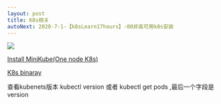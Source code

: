 ```yaml
---
layout: post
title: K8s相关
autoNext: 2020-7-1-【k8sLearn17hours】-00非高可用k8s安装
---
```


![](/docs/images/2020-08-21-10-21-50.png)

[Install MiniKube(One node K8s)](https://github.com/kubernetes/minikube)

[K8s binaray](https://github.com/kubernetes/kubernetes/releases/tag/v1.18.8)

查看kubenets版本
kubectl version
或者
kubectl get pods ,最后一个字段是version